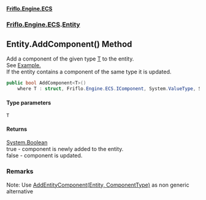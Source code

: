#### [Friflo.Engine.ECS](index.md 'index')
### [Friflo.Engine.ECS](Friflo.Engine.ECS.md 'Friflo.Engine.ECS').[Entity](Entity.md 'Friflo.Engine.ECS.Entity')

## Entity.AddComponent<T>() Method

Add a component of the given type [T](Entity.AddComponent_T_().md#Friflo.Engine.ECS.Entity.AddComponent_T_().T 'Friflo.Engine.ECS.Entity.AddComponent<T>().T') to the entity.<br/>
See <a href="https://friflo.gitbook.io/friflo.engine.ecs/examples/general#component">Example.</a><br/>
If the entity contains a component of the same type it is updated.

```csharp
public bool AddComponent<T>()
    where T : struct, Friflo.Engine.ECS.IComponent, System.ValueType, System.ValueType;
```
#### Type parameters

<a name='Friflo.Engine.ECS.Entity.AddComponent_T_().T'></a>

`T`

#### Returns
[System.Boolean](https://docs.microsoft.com/en-us/dotnet/api/System.Boolean 'System.Boolean')  
true - component is newly added to the entity.<br/> false - component is updated.

### Remarks
Note: Use [AddEntityComponent(Entity, ComponentType)](EntityUtils.AddEntityComponent(Entity,ComponentType).md 'Friflo.Engine.ECS.EntityUtils.AddEntityComponent(Friflo.Engine.ECS.Entity, Friflo.Engine.ECS.ComponentType)') as non generic alternative